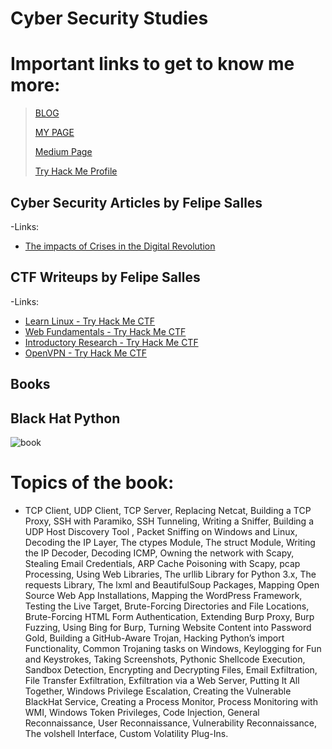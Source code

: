 # Cyber Security Studies
# Important links to get to know me more:
> [BLOG](https://blogfelipe.com/)
> 
> [MY PAGE](https://felipemsalles.github.io/)
> 
> [Medium Page](https://felipe-salles.medium.com/)
> 
> [Try Hack Me Profile](https://tryhackme.com/p/f311peBR)

## Cyber Security Articles by Felipe Salles

-Links:

- [The impacts of Crises in the Digital Revolution](https://felipe-salles.medium.com/the-impacts-of-crises-in-the-digital-revolution-9ae730b8911)

## CTF Writeups by Felipe Salles

-Links:

- [Learn Linux - Try Hack Me CTF](https://felipe-salles.medium.com/try-hack-me-ctf-learn-linux-f2c4569d496b)
- [Web Fundamentals - Try Hack Me CTF](https://felipe-salles.medium.com/try-hack-me-ctf-web-fundamentals-22af8cacedd6)
- [Introductory Research - Try Hack Me CTF](https://felipe-salles.medium.com/try-hack-me-introductory-researching-d9c2daf29032)
- [OpenVPN - Try Hack Me CTF](https://felipe-salles.medium.com/try-hack-me-openvpn-a5b655cd8289)

## Books

## Black Hat Python
![book](https://images-na.ssl-images-amazon.com/images/I/91yDOwYAnWS.jpg)
# Topics of the book:
- TCP Client, UDP Client, TCP Server, Replacing Netcat, Building a TCP Proxy, SSH with Paramiko, SSH Tunneling, Writing a Sniffer, Building a UDP Host Discovery Tool , Packet Sniffing on Windows and Linux, Decoding the IP Layer, The ctypes Module, The struct Module, Writing the IP Decoder, Decoding ICMP, Owning the network with Scapy, Stealing Email Credentials, ARP Cache Poisoning with Scapy, pcap Processing, Using Web Libraries, The urllib Library for Python 3.x, The requests Library, The lxml and BeautifulSoup Packages, Mapping Open Source Web App Installations, Mapping the WordPress Framework, Testing the Live Target, Brute-Forcing Directories and File Locations, Brute-Forcing HTML Form Authentication, Extending Burp Proxy, Burp Fuzzing, Using Bing for Burp, Turning Website Content into Password Gold, Building a GitHub-Aware Trojan, Hacking Python’s import Functionality, Common Trojaning tasks on Windows, Keylogging for Fun and Keystrokes, Taking Screenshots, Pythonic Shellcode Execution, Sandbox Detection, Encrypting and Decrypting Files, Email Exfiltration, File Transfer Exfiltration, Exfiltration via a Web Server, Putting It All Together, Windows Privilege Escalation, Creating the Vulnerable BlackHat Service, Creating a Process Monitor, Process Monitoring with WMI, Windows Token Privileges, Code Injection, General Reconnaissance, User Reconnaissance, Vulnerability Reconnaissance, The volshell Interface, Custom Volatility Plug-Ins. 






